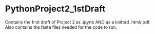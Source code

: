# PythonProject2_1stDraft
Contains the first draft of Project 2 as .ipynb AND as a knitted .html/.pdf.
Also contains the fasta files needed for the code to run. 
